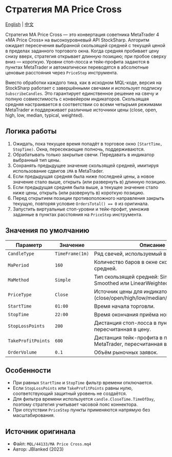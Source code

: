 # Стратегия MA Price Cross
[English](README.md) | [中文](README_cn.md)

Стратегия MA Price Cross — это конвертация советника MetaTrader 4 «MA Price Cross» на высокоуровневый API StockSharp. Алгоритм ожидает пересечения выбранной скользящей средней с текущей ценой в пределах заданного торгового окна. Когда средняя пробивает цену снизу вверх, стратегия открывает длинную позицию; при пробое сверху вниз — короткую. Уровни стоп-лосса и тейк-профита задаются в пунктах MetaTrader и автоматически переводятся в абсолютные ценовые расстояния через `PriceStep` инструмента.

Вместо обработки каждого тика, как в исходном MQL-коде, версия на StockSharp работает с завершёнными свечами и использует подписку `SubscribeCandles`. Это гарантирует единственное решение на свечу и полную совместимость с конвейером индикаторов. Скользящая средняя настраивается в соответствии со всеми четырьмя режимами MetaTrader и поддерживает различные источники цены (close, open, high, low, median, typical, weighted).

## Логика работы

1. Ожидать, пока текущее время попадёт в торговое окно `[StartTime, StopTime)`. Окна, пересекающие полночь, поддерживаются.
2. Обрабатывать только закрытые свечи. Передавать в индикатор выбранный тип цены.
3. Сохранять предыдущее значение скользящей средней, имитируя использование сдвигов `iMA` в MetaTrader.
4. Если предыдущая средняя была ниже последней цены, а новое значение стало выше, открыть (или развернуть в) длинную позицию.
5. Если предыдущая средняя была выше, а текущее значение стало ниже цены, открыть (или развернуть в) короткую позицию.
6. Перед открытием позиции противоположного направления закрыть текущую, повторяя условие `OrdersTotal() == 0` из оригинала.
7. Запустить виртуальные стоп-уровни и тейк-профит, умножив заданные в пунктах расстояния на `PriceStep` инструмента.

## Значения по умолчанию

| Параметр | Значение | Описание |
|----------|----------|----------|
| `CandleType` | `TimeFrame(1m)` | Ряд свечей, используемый в расчётах. |
| `MaPeriod` | `160` | Количество баров в окне скользящей средней. |
| `MaMethod` | `Simple` | Тип скользящей средней: Simple, Exponential, Smoothed или LinearWeighted. |
| `PriceType` | `Close` | Источник цены для индикатора (close/open/high/low/median/typical/weighted). |
| `StartTime` | `01:00` | Время начала торговли. |
| `StopTime` | `22:00` | Время окончания приёма новых сигналов. |
| `StopLossPoints` | `200` | Дистанция стоп-лосса в пунктах MetaTrader, пересчитанная в цену. |
| `TakeProfitPoints` | `600` | Дистанция тейк-профита в пунктах MetaTrader, пересчитанная в цену. |
| `OrderVolume` | `0.1` | Объём рыночных заявок. |

## Особенности

- При равных `StartTime` и `StopTime` фильтр времени отключается.
- Если `StopLossPoints` или `TakeProfitPoints` равны нулю, соответствующий защитный уровень не создаётся.
- Для фильтра времени используется `candle.CloseTime.TimeOfDay`, поэтому стратегия учитывает часовой пояс коннектора.
- При отсутствии `PriceStep` пункты применяются напрямую без масштабирования.

## Источник оригинала

- Файл: `MQL/44133/MA Price Cross.mq4`
- Автор: JBlanked (2023)

